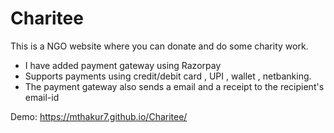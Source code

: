 # Charitee
This is a NGO website where you can donate and do some charity work. 



- I have added payment gateway using Razorpay
- Supports payments using credit/debit card , UPI , wallet , netbanking.
- The payment gateway also sends a email and a receipt to the recipient's email-id

Demo:  https://mthakur7.github.io/Charitee/

